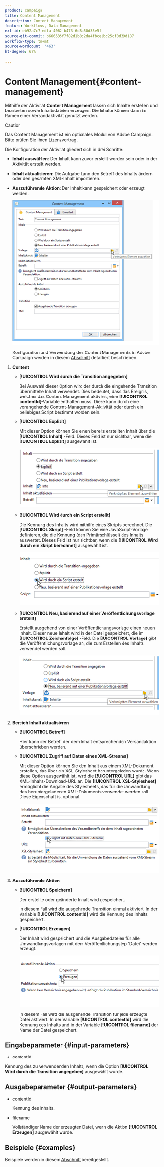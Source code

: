 ```yaml
---
product: campaign
title: Content Management
description: Content Management
feature: Workflows, Data Management
exl-id: eb92a7c7-edfa-4062-b473-6d8b50d35e5f
source-git-commit: b666535f7f82d1b8c2da4fbce1bc25cf8d39d187
workflow-type: tm+mt
source-wordcount: '463'
ht-degree: 67%

---
```


# Content Management{#content-management}



Mithilfe der Aktivität **Content Management** lassen sich Inhalte erstellen und bearbeiten sowie Inhaltsdateien erzeugen. Die Inhalte können dann im Ramen einer Versandaktivität genutzt werden.

>[!CAUTION]
>
>Das Content Management ist ein optionales Modul von Adobe Campaign. Bitte prüfen Sie Ihren Lizenzvertrag.

Die Konfiguration der Aktivität gliedert sich in drei Schritte:

* **Inhalt auswählen**: Der Inhalt kann zuvor erstellt worden sein oder in der Aktivität erstellt werden.
* **Inhalt aktualisieren**: Die Aufgabe kann den Betreff des Inhalts ändern oder den gesamten XML-Inhalt importieren.
* **Auszuführende Aktion**: Der Inhalt kann gespeichert oder erzeugt werden.

  ![](assets/content_mgmt_edit.png)

  Konfiguration und Verwendung des Content Managements in Adobe Campaign werden in diesem [Abschnitt](../../delivery/using/about-content-management.md) detailliert beschrieben.

1. **Content**

   * **[!UICONTROL Wird durch die Transition angegeben]**

     Bei Auswahl dieser Option wird der durch die eingehende Transition übermittelte Inhalt verwendet. Dies bedeutet, dass das Ereignis, welches das Content Management aktiviert, eine **[!UICONTROL contentId]**-Variable enthalten muss. Diese kann durch eine vorangehende Content-Management-Aktivität oder durch ein beliebiges Script bestimmt worden sein.

   * **[!UICONTROL Explizit]**

     Mit dieser Option können Sie einen bereits erstellten Inhalt über die **[!UICONTROL Inhalt]** -Feld. Dieses Feld ist nur sichtbar, wenn die **[!UICONTROL Explizit]** ausgewählt ist.

     ![](assets/content_mgmt_explicit.png)

   * **[!UICONTROL Wird durch ein Script erstellt]**

     Die Kennung des Inhalts wird mithilfe eines Skripts berechnet. Die **[!UICONTROL Skript]** -Feld können Sie eine JavaScript-Vorlage definieren, die die Kennung (den Primärschlüssel) des Inhalts auswertet. Dieses Feld ist nur sichtbar, wenn die **[!UICONTROL Wird durch ein Skript berechnet]** ausgewählt ist.

     ![](assets/content_mgmt_script.png)

   * **[!UICONTROL Neu, basierend auf einer Veröffentlichungsvorlage erstellt]**

     Erstellt ausgehend von einer Veröffentlichungsvorlage einen neuen Inhalt. Dieser neue Inhalt wird in der Datei gespeichert, die im **[!UICONTROL Zeichenfolge]** -Feld. Die **[!UICONTROL Vorlage]** gibt die Veröffentlichungsvorlage an, die zum Erstellen des Inhalts verwendet werden soll.

     ![](assets/content_mgmt_new.png)

1. **Bereich Inhalt aktualisieren**

   * **[!UICONTROL Betreff]**

     Hier kann der Betreff der dem Inhalt entsprechenden Versandaktion überschrieben werden.

   * **[!UICONTROL Zugriff auf Daten eines XML-Streams]**

     Mit dieser Option können Sie den Inhalt aus einem XML-Dokument erstellen, das über ein XSL-Stylesheet heruntergeladen wurde. Wenn diese Option ausgewählt ist, wird die **[!UICONTROL URL]** gibt das XML-Inhalts-Download-URL an. Die **[!UICONTROL XSL-Stylesheet]** ermöglicht die Angabe des Stylesheets, das für die Umwandlung des heruntergeladenen XML-Dokuments verwendet werden soll. Diese Eigenschaft ist optional.

     ![](assets/content_mgmt_xmlcontent.png)

1. **Auszuführende Aktion**

   * **[!UICONTROL Speichern]**

     Der erstellte oder geänderte Inhalt wird gespeichert.

     In diesem Fall wird die ausgehende Transition einmal aktiviert. In der Variable **[!UICONTROL contentId]** wird die Kennung des Inhalts gespeichert.

   * **[!UICONTROL Erzeugen]**

     Der Inhalt wird gespeichert und die Ausgabedateien für alle Umwandlungsvorlagen mit dem Veröffentlichungstyp &#39;Datei&#39; werden erzeugt.

     ![](assets/content_mgmt_generate.png)

     In diesem Fall wird die ausgehende Transition für jede erzeugte Datei aktiviert. In der Variable **[!UICONTROL contentId]** wird die Kennung des Inhalts und in der Variable **[!UICONTROL filename]** der Name der Datei gespeichert.

## Eingabeparameter {#input-parameters}

* contentId

Kennung des zu verwendenden Inhalts, wenn die Option **[!UICONTROL Wird durch die Transition angegeben]** ausgewählt wurde.

## Ausgabeparameter {#output-parameters}

* contentId

  Kennung des Inhalts.

* filename

  Vollständiger Name der erzeugten Datei, wenn die Aktion **[!UICONTROL Erzeugen]** ausgewählt wurde.

## Beispiele    {#examples}

Beispiele werden in diesem [Abschnitt](../../delivery/using/automating-via-workflows.md#examples) bereitgestellt.
